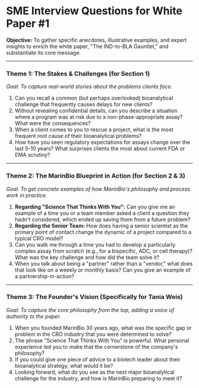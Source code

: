 # SME Interview Questions for White Paper #1

**Objective:** To gather specific anecdotes, illustrative examples, and expert insights to enrich the white paper, "The IND-to-BLA Gauntlet," and substantiate its core message.

---

### Theme 1: The Stakes & Challenges (for Section 1)

*Goal: To capture real-world stories about the problems clients face.* 

1.  Can you recall a common (but perhaps overlooked) bioanalytical challenge that frequently causes delays for new clients?
2.  Without revealing confidential details, can you describe a situation where a program was at risk due to a non-phase-appropriate assay? What were the consequences?
3.  When a client comes to you to rescue a project, what is the most frequent root cause of their bioanalytical problems?
4.  How have you seen regulatory expectations for assays change over the last 5-10 years? What surprises clients the most about current FDA or EMA scrutiny?

---

### Theme 2: The MarinBio Blueprint in Action (for Section 2 & 3)

*Goal: To get concrete examples of how MarinBio's philosophy and process work in practice.*

1.  **Regarding "Science That Thinks With You":** Can you give me an example of a time you or a team member asked a client a question they hadn't considered, which ended up saving them from a future problem?
2.  **Regarding the Senior Team:** How does having a senior scientist as the primary point of contact change the dynamic of a project compared to a typical CRO model?
3.  Can you walk me through a time you had to develop a particularly complex assay from scratch (e.g., for a bispecific, ADC, or cell therapy)? What was the key challenge and how did the team solve it?
4.  When you talk about being a "partner" rather than a "vendor," what does that look like on a weekly or monthly basis? Can you give an example of a partnership-in-action?

---

### Theme 3: The Founder's Vision (Specifically for Tania Weis)

*Goal: To capture the core philosophy from the top, adding a voice of authority to the paper.*

1.  When you founded MarinBio 30 years ago, what was the specific gap or problem in the CRO industry that you were determined to solve?
2.  The phrase "Science That Thinks With You" is powerful. What personal experience led you to make that the cornerstone of the company's philosophy?
3.  If you could give one piece of advice to a biotech leader about their bioanalytical strategy, what would it be?
4.  Looking forward, what do you see as the next major bioanalytical challenge for the industry, and how is MarinBio preparing to meet it?
